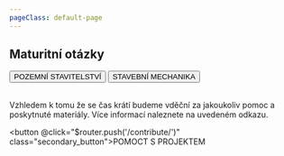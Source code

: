 ```yaml
---
pageClass: default-page
---
```

<p align="center">

## Maturitní otázky

<div class="buttons">
  <button @click="$router.push('/pos/1/')" class="primary_button">POZEMNÍ STAVITELSTVÍ</button>
  <button @click="$router.push('/stk/1/')" class="primary_button">STAVEBNÍ MECHANIKA</button>
</div>
<br>


Vzhledem k tomu že se čas krátí budeme vděční za jakoukoliv pomoc a poskytnuté materiály. Více informací naleznete na uvedeném odkazu.
<br>

<button @click="$router.push('/contribute/')" class="secondary_button">POMOCT S PROJEKTEM</button>

</p>